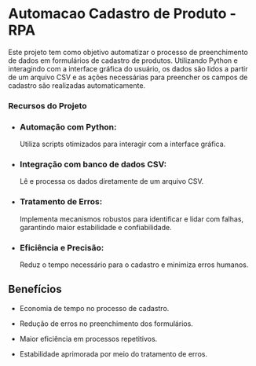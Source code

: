 # Automacao Cadastro de Produto - RPA

Este projeto tem como objetivo automatizar o processo de preenchimento de dados em formulários de cadastro de produtos. Utilizando Python e interagindo com a interface gráfica do usuário, os dados são lidos a partir de um arquivo CSV e as ações necessárias para preencher os campos de cadastro são realizadas automaticamente.

### Recursos do Projeto
- ### Automação com Python:
  Utiliza scripts otimizados para interagir com a interface gráfica.

- ### Integração com banco de dados CSV:
  Lê e processa os dados diretamente de um arquivo CSV.

- ### Tratamento de Erros:
  Implementa mecanismos robustos para identificar e lidar com falhas, garantindo maior estabilidade e confiabilidade.

- ### Eficiência e Precisão:
  Reduz o tempo necessário para o cadastro e minimiza erros humanos.

## Benefícios
- Economia de tempo no processo de cadastro.

- Redução de erros no preenchimento dos formulários.

- Maior eficiência em processos repetitivos.

- Estabilidade aprimorada por meio do tratamento de erros.
